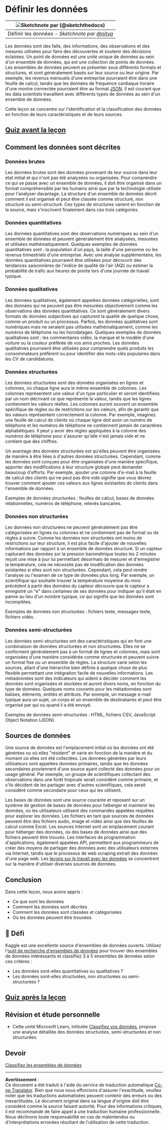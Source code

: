 <!--
CO_OP_TRANSLATOR_METADATA:
{
  "original_hash": "12339119c0165da569a93ddba05f9339",
  "translation_date": "2025-09-05T12:32:04+00:00",
  "source_file": "1-Introduction/03-defining-data/README.md",
  "language_code": "fr"
}
-->
# Définir les données

|![ Sketchnote par [(@sketchthedocs)](https://sketchthedocs.dev) ](../../sketchnotes/03-DefiningData.png)|
|:---:|
|Définir les données - _Sketchnote par [@nitya](https://twitter.com/nitya)_ |

Les données sont des faits, des informations, des observations et des mesures utilisées pour faire des découvertes et soutenir des décisions éclairées. Un point de données est une unité unique de données au sein d'un ensemble de données, qui est une collection de points de données. Les ensembles de données peuvent se présenter sous différents formats et structures, et sont généralement basés sur leur source ou leur origine. Par exemple, les revenus mensuels d'une entreprise pourraient être dans une feuille de calcul, tandis que les données de fréquence cardiaque horaire d'une montre connectée pourraient être au format [JSON](https://stackoverflow.com/a/383699). Il est courant que les data scientists travaillent avec différents types de données au sein d'un ensemble de données.

Cette leçon se concentre sur l'identification et la classification des données en fonction de leurs caractéristiques et de leurs sources.

## [Quiz avant la leçon](https://ff-quizzes.netlify.app/en/ds/quiz/4)

## Comment les données sont décrites

### Données brutes
Les données brutes sont des données provenant de leur source dans leur état initial et qui n'ont pas été analysées ou organisées. Pour comprendre ce qui se passe avec un ensemble de données, il doit être organisé dans un format compréhensible par les humains ainsi que par la technologie utilisée pour l'analyser davantage. La structure d'un ensemble de données décrit comment il est organisé et peut être classée comme structuré, non structuré ou semi-structuré. Ces types de structures varient en fonction de la source, mais s'inscrivent finalement dans ces trois catégories.

### Données quantitatives
Les données quantitatives sont des observations numériques au sein d'un ensemble de données et peuvent généralement être analysées, mesurées et utilisées mathématiquement. Quelques exemples de données quantitatives sont : la population d'un pays, la taille d'une personne ou les revenus trimestriels d'une entreprise. Avec une analyse supplémentaire, les données quantitatives pourraient être utilisées pour découvrir des tendances saisonnières de l'indice de qualité de l'air (AQI) ou estimer la probabilité de trafic aux heures de pointe lors d'une journée de travail typique.

### Données qualitatives
Les données qualitatives, également appelées données catégorielles, sont des données qui ne peuvent pas être mesurées objectivement comme les observations des données quantitatives. Ce sont généralement divers formats de données subjectives qui capturent la qualité de quelque chose, comme un produit ou un processus. Parfois, les données qualitatives sont numériques mais ne seraient pas utilisées mathématiquement, comme les numéros de téléphone ou les horodatages. Quelques exemples de données qualitatives sont : les commentaires vidéo, la marque et le modèle d'une voiture ou la couleur préférée de vos amis proches. Les données qualitatives pourraient être utilisées pour comprendre quels produits les consommateurs préfèrent ou pour identifier des mots-clés populaires dans les CV de candidatures.

### Données structurées
Les données structurées sont des données organisées en lignes et colonnes, où chaque ligne aura le même ensemble de colonnes. Les colonnes représentent une valeur d'un type particulier et seront identifiées par un nom décrivant ce que représente la valeur, tandis que les lignes contiennent les valeurs réelles. Les colonnes auront souvent un ensemble spécifique de règles ou de restrictions sur les valeurs, afin de garantir que les valeurs représentent correctement la colonne. Par exemple, imaginez une feuille de calcul de clients où chaque ligne doit avoir un numéro de téléphone et les numéros de téléphone ne contiennent jamais de caractères alphabétiques. Il peut y avoir des règles appliquées à la colonne des numéros de téléphone pour s'assurer qu'elle n'est jamais vide et ne contient que des chiffres.

Un avantage des données structurées est qu'elles peuvent être organisées de manière à être liées à d'autres données structurées. Cependant, comme les données sont conçues pour être organisées d'une manière spécifique, apporter des modifications à leur structure globale peut demander beaucoup d'efforts. Par exemple, ajouter une colonne d'e-mail à la feuille de calcul des clients qui ne peut pas être vide signifie que vous devrez trouver comment ajouter ces valeurs aux lignes existantes de clients dans l'ensemble de données.

Exemples de données structurées : feuilles de calcul, bases de données relationnelles, numéros de téléphone, relevés bancaires.

### Données non structurées
Les données non structurées ne peuvent généralement pas être catégorisées en lignes ou colonnes et ne contiennent pas de format ou de règles à suivre. Comme les données non structurées ont moins de restrictions sur leur structure, il est plus facile d'ajouter de nouvelles informations par rapport à un ensemble de données structuré. Si un capteur capturant des données sur la pression barométrique toutes les 2 minutes reçoit une mise à jour lui permettant désormais de mesurer et d'enregistrer la température, cela ne nécessite pas de modification des données existantes si elles sont non structurées. Cependant, cela peut rendre l'analyse ou l'examen de ce type de données plus long. Par exemple, un scientifique qui souhaite trouver la température moyenne du mois précédent à partir des données du capteur découvre que le capteur a enregistré un "e" dans certaines de ses données pour indiquer qu'il était en panne au lieu d'un nombre typique, ce qui signifie que les données sont incomplètes.

Exemples de données non structurées : fichiers texte, messages texte, fichiers vidéo.

### Données semi-structurées
Les données semi-structurées ont des caractéristiques qui en font une combinaison de données structurées et non structurées. Elles ne se conforment généralement pas à un format de lignes et colonnes, mais sont organisées d'une manière considérée comme structurée et peuvent suivre un format fixe ou un ensemble de règles. La structure varie selon les sources, allant d'une hiérarchie bien définie à quelque chose de plus flexible permettant une intégration facile de nouvelles informations. Les métadonnées sont des indicateurs qui aident à décider comment les données sont organisées et stockées et auront divers noms, en fonction du type de données. Quelques noms courants pour les métadonnées sont balises, éléments, entités et attributs. Par exemple, un message e-mail typique aura un sujet, un corps et un ensemble de destinataires et peut être organisé par qui ou quand il a été envoyé.

Exemples de données semi-structurées : HTML, fichiers CSV, JavaScript Object Notation (JSON).

## Sources de données

Une source de données est l'emplacement initial où les données ont été générées ou où elles "résident" et varie en fonction de la manière et du moment où elles ont été collectées. Les données générées par leurs utilisateurs sont appelées données primaires, tandis que les données secondaires proviennent d'une source ayant collecté des données pour un usage général. Par exemple, un groupe de scientifiques collectant des observations dans une forêt tropicale serait considéré comme primaire, et s'ils décident de les partager avec d'autres scientifiques, cela serait considéré comme secondaire pour ceux qui les utilisent.

Les bases de données sont une source courante et reposent sur un système de gestion de bases de données pour héberger et maintenir les données, où les utilisateurs utilisent des commandes appelées requêtes pour explorer les données. Les fichiers en tant que sources de données peuvent être des fichiers audio, image et vidéo ainsi que des feuilles de calcul comme Excel. Les sources Internet sont un emplacement courant pour héberger des données, où des bases de données ainsi que des fichiers peuvent être trouvés. Les interfaces de programmation d'applications, également appelées API, permettent aux programmeurs de créer des moyens de partager des données avec des utilisateurs externes via Internet, tandis que le processus de web scraping extrait des données d'une page web. Les [leçons sur le travail avec les données](../../../../../../../../../2-Working-With-Data) se concentrent sur la manière d'utiliser diverses sources de données.

## Conclusion

Dans cette leçon, nous avons appris :

- Ce que sont les données
- Comment les données sont décrites
- Comment les données sont classées et catégorisées
- Où les données peuvent être trouvées

## 🚀 Défi

Kaggle est une excellente source d'ensembles de données ouverts. Utilisez l'[outil de recherche d'ensembles de données](https://www.kaggle.com/datasets) pour trouver des ensembles de données intéressants et classifiez 3 à 5 ensembles de données selon ces critères :

- Les données sont-elles quantitatives ou qualitatives ?
- Les données sont-elles structurées, non structurées ou semi-structurées ?

## [Quiz après la leçon](https://ff-quizzes.netlify.app/en/ds/quiz/5)

## Révision et étude personnelle

- Cette unité Microsoft Learn, intitulée [Classifiez vos données](https://docs.microsoft.com/en-us/learn/modules/choose-storage-approach-in-azure/2-classify-data), propose une analyse détaillée des données structurées, semi-structurées et non structurées.

## Devoir

[Classifiez les ensembles de données](assignment.md)

---

**Avertissement** :  
Ce document a été traduit à l'aide du service de traduction automatique [Co-op Translator](https://github.com/Azure/co-op-translator). Bien que nous nous efforcions d'assurer l'exactitude, veuillez noter que les traductions automatisées peuvent contenir des erreurs ou des inexactitudes. Le document original dans sa langue d'origine doit être considéré comme la source faisant autorité. Pour des informations critiques, il est recommandé de faire appel à une traduction humaine professionnelle. Nous déclinons toute responsabilité en cas de malentendus ou d'interprétations erronées résultant de l'utilisation de cette traduction.